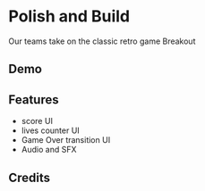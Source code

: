 # Polish and Build
Our teams take on the classic retro game Breakout

## Demo


## Features
- score UI
- lives counter UI
- Game Over transition UI
- Audio and SFX
  
## Credits

